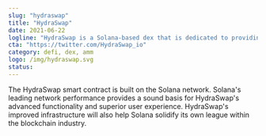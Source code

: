 ```yaml
---
slug: "hydraswap"
title: "HydraSwap"
date: 2021-06-22
logline: "HydraSwap is a Solana-based dex that is dedicated to providing users with CEX-level trading experience, supported by a revolutionary HMM core, cross-chain technologies, and powerful multi-module components."
cta: "https://twitter.com/HydraSwap_io"
category: defi, dex, amm
logo: /img/hydraswap.svg
status:
---
```


The HydraSwap smart contract is built on the Solana network. Solana's leading network performance provides a sound basis for HydraSwap's advanced functionality and superior user experience. HydraSwap's improved infrastructure will also help Solana solidify its own league within the blockchain industry.
